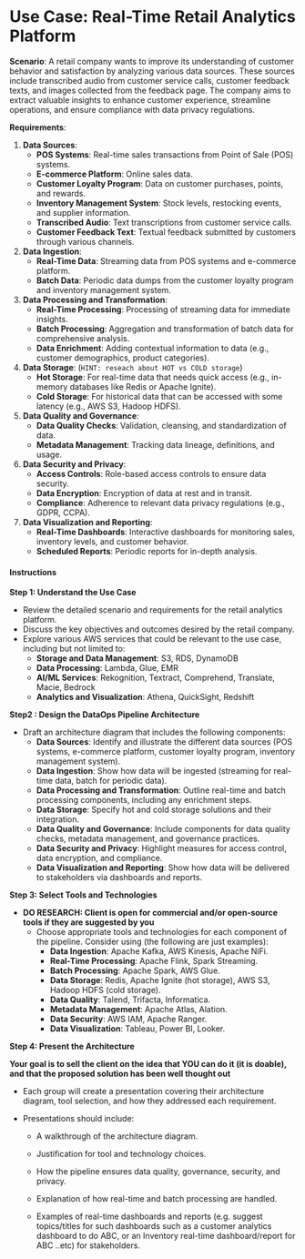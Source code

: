 # Use Case: Real-Time Retail Analytics Platform

**Scenario**: A retail company wants to improve its understanding of customer behavior and satisfaction by analyzing various data sources. These sources include transcribed audio from customer service calls, customer feedback texts, and images collected from the feedback page. The company aims to extract valuable insights to enhance customer experience, streamline operations, and ensure compliance with data privacy regulations.

**Requirements**:

1. **Data Sources**:
   - **POS Systems**: Real-time sales transactions from Point of Sale (POS) systems.
   - **E-commerce Platform**: Online sales data.
   - **Customer Loyalty Program**: Data on customer purchases, points, and rewards.
   - **Inventory Management System**: Stock levels, restocking events, and supplier information.
   - **Transcribed Audio**: Text transcriptions from customer service calls.
   - **Customer Feedback Text**: Textual feedback submitted by customers through various channels.
2. **Data Ingestion**:
   - **Real-Time Data**: Streaming data from POS systems and e-commerce platform.
   - **Batch Data**: Periodic data dumps from the customer loyalty program and inventory management system.
3. **Data Processing and Transformation**:
   - **Real-Time Processing**: Processing of streaming data for immediate insights.
   - **Batch Processing**: Aggregation and transformation of batch data for comprehensive analysis.
   - **Data Enrichment**: Adding contextual information to data (e.g., customer demographics, product categories).
4. **Data Storage**: (`HINT: reseach about HOT vs COLD storage`)
   - **Hot Storage**: For real-time data that needs quick access (e.g., in-memory databases like Redis or Apache Ignite).
   - **Cold Storage**: For historical data that can be accessed with some latency (e.g., AWS S3, Hadoop HDFS).
5. **Data Quality and Governance**:
   - **Data Quality Checks**: Validation, cleansing, and standardization of data.
   - **Metadata Management**: Tracking data lineage, definitions, and usage. 
6. **Data Security and Privacy**:
   - **Access Controls**: Role-based access controls to ensure data security.
   - **Data Encryption**: Encryption of data at rest and in transit.
   - **Compliance**: Adherence to relevant data privacy regulations (e.g., GDPR, CCPA).
7. **Data Visualization and Reporting**:
   - **Real-Time Dashboards**: Interactive dashboards for monitoring sales, inventory levels, and customer behavior.
   - **Scheduled Reports**: Periodic reports for in-depth analysis.

#### Instructions 

**Step 1: Understand the Use Case**

- Review the detailed scenario and requirements for the retail analytics platform.
- Discuss the key objectives and outcomes desired by the retail company.
- Explore various AWS services that could be relevant to the use case, including but not limited to:
  - **Storage and Data Management**: S3, RDS, DynamoDB
  - **Data Processing**: Lambda, Glue, EMR
  - **AI/ML Services**: Rekognition, Textract, Comprehend, Translate, Macie, Bedrock
  - **Analytics and Visualization**: Athena, QuickSight, Redshift

**Step2 : Design the DataOps Pipeline Architecture**

- Draft an architecture diagram that includes the following components:
  - **Data Sources**: Identify and illustrate the different data sources (POS systems, e-commerce platform, customer loyalty program, inventory management system).
  - **Data Ingestion**: Show how data will be ingested (streaming for real-time data, batch for periodic data).
  - **Data Processing and Transformation**: Outline real-time and batch processing components, including any enrichment steps.
  - **Data Storage**: Specify hot and cold storage solutions and their integration.
  - **Data Quality and Governance**: Include components for data quality checks, metadata management, and governance practices.
  - **Data Security and Privacy**: Highlight measures for access control, data encryption, and compliance.
  - **Data Visualization and Reporting**: Show how data will be delivered to stakeholders via dashboards and reports.

**Step 3: Select Tools and Technologies**

- **DO RESEARCH: Client is open for commercial and/or open-source tools if they are suggested by you** 
  - Choose appropriate tools and technologies for each component of the pipeline. Consider using (the following are just examples):
    - **Data Ingestion**: Apache Kafka, AWS Kinesis, Apache NiFi.
    - **Real-Time Processing**: Apache Flink, Spark Streaming.
    - **Batch Processing**: Apache Spark, AWS Glue.
    - **Data Storage**: Redis, Apache Ignite (hot storage), AWS S3, Hadoop HDFS (cold storage).
    - **Data Quality**: Talend, Trifacta, Informatica.
    - **Metadata Management**: Apache Atlas, Alation.
    - **Data Security**: AWS IAM, Apache Ranger.
    - **Data Visualization**: Tableau, Power BI, Looker.

**Step 4: Present the Architecture**

**Your goal is to sell the client on the idea that YOU can do it (it is doable), and that the proposed solution has been well thought out**

- Each group will create a presentation covering their architecture diagram, tool selection, and how they addressed each requirement.

- Presentations should include:

  - A walkthrough of the architecture diagram.

  - Justification for tool and technology choices.

  - How the pipeline ensures data quality, governance, security, and privacy.

  - Explanation of how real-time and batch processing are handled.

  - Examples of real-time dashboards and reports (e.g. suggest topics/titles for such dashboards such as a customer analytics dashboard to do ABC, or an Inventory real-time dashboard/report for ABC ..etc) for stakeholders.

    
